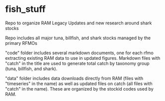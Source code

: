 # fish_stuff

Repo to organize RAM Legacy Updates and new research around shark stocks

Repo includes all major tuna, billfish, and shark stocks managed by the primary RFMOs 

"code" folder includes several markdown documents, one for each rfmo extracting existing RAM data to use in updated figures. Markdown files with "catch" in the title are used to generate total catch by taxonomy group (tuna, billfish, and shark).

"data" folder includes data downloads directly from RAM (files with "timeseries" in the name) as well as updated files on catch (all files with "catch" in the name). These are organized by the stockid codes used by RAM. 
